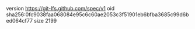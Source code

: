 version https://git-lfs.github.com/spec/v1
oid sha256:0fc9038faa068084e95c6c60ae2053c3f51901eb6bfba3685c99d6bed064cf77
size 2199
